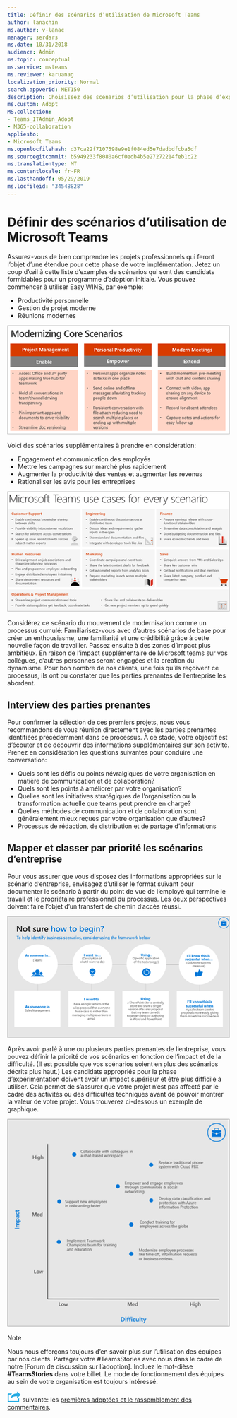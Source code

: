 ```yaml
---
title: Définir des scénarios d’utilisation de Microsoft Teams
author: lanachin
ms.author: v-lanac
manager: serdars
ms.date: 10/31/2018
audience: Admin
ms.topic: conceptual
ms.service: msteams
ms.reviewer: karuanag
localization_priority: Normal
search.appverid: MET150
description: Choisissez des scénarios d’utilisation pour la phase d’expérience de votre adoption d’équipes.
ms.custom: Adopt
MS.collection:
- Teams_ITAdmin_Adopt
- M365-collaboration
appliesto:
- Microsoft Teams
ms.openlocfilehash: d37ca22f7107598e9e1f084ed5e7dadbdfcba5df
ms.sourcegitcommit: b5949233f8080a6cf0edb4b5e27272214feb1c22
ms.translationtype: MT
ms.contentlocale: fr-FR
ms.lasthandoff: 05/29/2019
ms.locfileid: "34548828"
---
```

# <a name="define-usage-scenarios-for-microsoft-teams"></a>Définir des scénarios d’utilisation de Microsoft Teams

Assurez-vous de bien comprendre les projets professionnels qui feront l’objet d’une étendue pour cette phase de votre implémentation. Jetez un coup d’œil à cette liste d’exemples de scénarios qui sont des candidats formidables pour un programme d’adoption initiale. Vous pouvez commencer à utiliser Easy WINS, par exemple:

- Productivité personnelle
- Gestion de projet moderne
- Réunions modernes

![Illustration des trois scénarios de base](media/teams-adoption-modernizing-core-scenarios.png)

Voici des scénarios supplémentaires à prendre en considération:

- Engagement et communication des employés
- Mettre les campagnes sur marché plus rapidement
- Augmenter la productivité des ventes et augmenter les revenus
- Rationaliser les avis pour les entreprises

![Illustration d’exemples d’utilisation d’équipes pour chaque scénario](media/teams-adoption-use-cases.png)

Considérez ce scénario du mouvement de modernisation comme un processus cumulé: Familiarisez-vous avec d’autres scénarios de base pour créer un enthousiasme, une familiarité et une crédibilité grâce à cette nouvelle façon de travailler. Passez ensuite à des zones d’impact plus ambitieux. En raison de l’impact supplémentaire de Microsoft teams sur vos collègues, d’autres personnes seront engagées et la création du dynamisme. Pour bon nombre de nos clients, une fois qu’ils reçoivent ce processus, ils ont pu constater que les parties prenantes de l’entreprise les abordent.

## <a name="interview-business-stakeholders"></a>Interview des parties prenantes

Pour confirmer la sélection de ces premiers projets, nous vous recommandons de vous réunion directement avec les parties prenantes identifiées précédemment dans ce processus. À ce stade, votre objectif est d’écouter et de découvrir des informations supplémentaires sur son activité. Prenez en considération les questions suivantes pour conduire une conversation:

- Quels sont les défis ou points névralgiques de votre organisation en matière de communication et de collaboration?
- Quels sont les points à améliorer par votre organisation?
- Quelles sont les initiatives stratégiques de l’organisation ou la transformation actuelle que teams peut prendre en charge?
- Quelles méthodes de communication et de collaboration sont généralement mieux reçues par votre organisation que d’autres?
- Processus de rédaction, de distribution et de partage d’informations

## <a name="map-and-prioritize-business-scenarios"></a>Mapper et classer par priorité les scénarios d’entreprise

Pour vous assurer que vous disposez des informations appropriées sur le scénario d’entreprise, envisagez d’utiliser le format suivant pour documenter le scénario à partir du point de vue de l’employé qui termine le travail et le propriétaire professionnel du processus. Les deux perspectives doivent faire l’objet d’un transfert de chemin d’accès réussi.

![Illustration de l’infrastructure d’identification des scénarios](media/teams-adoption-identify-scenarios.png)

Après avoir parlé à une ou plusieurs parties prenantes de l’entreprise, vous pouvez définir la priorité de vos scénarios en fonction de l’impact et de la difficulté. (Il est possible que vos scénarios soient en plus des scénarios décrits plus haut.) Les candidats appropriés pour la phase d’expérimentation doivent avoir un impact supérieur et être plus difficile à utiliser. Cela permet de s’assurer que votre projet n’est pas affecté par le cadre des activités ou des difficultés techniques avant de pouvoir montrer la valeur de votre projet. Vous trouverez ci-dessous un exemple de graphique.

![Illustration illustrant un impact sur un scénario ou une difficulté](media/teams-adoption-impact-difficulty.png)

> [!Note]
> Nous nous efforçons toujours d’en savoir plus sur l’utilisation des équipes par nos clients. Partager votre #TeamsStories avec nous dans le cadre de notre [Forum de discussion sur l’adoption]. Incluez le mot-dièse **#TeamsStories** dans votre billet. Le mode de fonctionnement des équipes au sein de votre organisation est toujours intéressé.

![Une icône représentant la prochaine étape](media/teams-adoption-next-icon.png) suivante: les [premières adoptées et le rassemblement des commentaires](teams-adoption-onboard-early-adopters.md).
